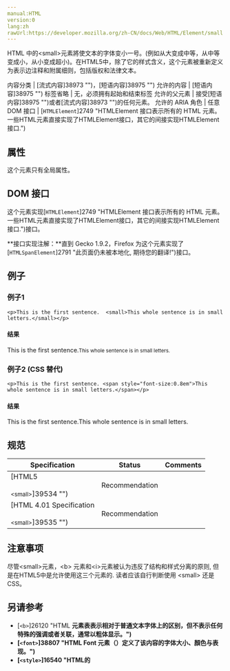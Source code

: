 ```yaml
---
manual:HTML
version:0
lang:zh
rawUrl:https://developer.mozilla.org/zh-CN/docs/Web/HTML/Element/small
---
```






HTML 中的&lt;small&gt;元素將使文本的字体变小一号。(例如从大变成中等，从中等变成小，从小变成超小)。在HTML5中，除了它的样式含义，这个元素被重新定义为表示边注释和附属细则，包括版权和法律文本。


内容分类 | [流式内容]38973 "")，[短语内容]38975 "") 
允许的内容 | [短语内容]38975 "") 
标签省略 | 无，必须拥有起始和结束标签 
允许的父元素 | 接受[短语内容]38975 "")或者[流式内容]38973 "")的任何元素。 
允许的 ARIA 角色 | 任意 
DOM 接口 | [`HTMLElement`]2749 "HTMLElement 接口表示所有的 HTML 元素。一些HTML元素直接实现了HTMLElement接口，其它的间接实现HTMLElement接口.") 


## 属性<a name="属性"></a>


这个元素只有全局属性。


## DOM 接口<a name="DOM_Interface"></a>


这个元素实现[`HTMLElement`]2749 "HTMLElement 接口表示所有的 HTML 元素。一些HTML元素直接实现了HTMLElement接口，其它的间接实现HTMLElement接口.")接口。



**接口实现注解：**直到 Gecko 1.9.2，Firefox 为这个元素实现了[`HTMLSpanElement`]2791 "此页面仍未被本地化, 期待您的翻译!")接口。



## 例子<a name="Example_1"></a>

### 例子1<a name="例子1"></a>

```
<p>This is the first sentence.  <small>This whole sentence is in small letters.</small></p>
```

#### 结果<a name="Result"></a>


This is the first sentence.<small>This whole sentence is in small letters.</small>


### 例子2 (CSS 替代)<a name="Example_2"></a>

```
<p>This is the first sentence. <span style="font-size:0.8em">This whole sentence is in small letters.</span></p>
```

#### 结果<a name="Result_2"></a>


This is the first sentence.This whole sentence is in small letters.


## 规范<a name="规范"></a>

Specification | Status | Comments 
 ---  |  ---  |  ---  | 
[HTML5<br></br><small>&lt;small&gt;</small>]39534 "") | Recommendation |  
[HTML 4.01 Specification<br></br><small>&lt;small&gt;</small>]39535 "") | Recommendation |  


## 注意事项<a name="Notes"></a>


尽管&lt;small&gt;元素，&lt;b&gt; 元素和&lt;i&gt;元素被认为违反了结构和样式分离的原则, 但是在HTML5中是允许使用这三个元素的. 读者应该自行判断使用 &lt;small&gt; 还是CSS。


## 另请参考<a name="See_also"></a>

* [`<b>`]26120 "HTML <b>元素表表示相对于普通文本字体上的区别，但不表示任何特殊的强调或者关联，通常以粗体显示。")
* [`<font>`]38807 "HTML Font 元素（<font>）定义了该内容的字体大小、顏色与表现。")
* [`<style>`]16540 "HTML的<style>元素包含了文档的样式化信息或者文档的一部分。指定的样式化星系包含的该元素内，通常是CSS的格式。")
* HTML 4.01 规范：[字体样式]39042 "")




